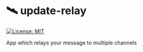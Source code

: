 # :artificial_satellite: update-relay

[![License: MIT](https://img.shields.io/badge/License-MIT-yellow.svg)](https://opensource.org/licenses/MIT)

App which relays your message to multiple channels

